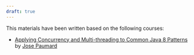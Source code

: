 ```yaml
---
draft: true
---
```


This materials have been written based on the following courses:
- [Applying Concurrency and Multi-threading to Common Java 8 Patterns](https://app.pluralsight.com/library/courses/java-patterns-concurrency-multi-threading/table-of-contents) by [Jose Paumard](https://app.pluralsight.com/profile/author/jose-paumard)

